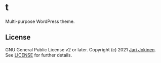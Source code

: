 # t

Multi-purpose WordPress theme.

## License

GNU General Public License v2 or later. Copyright (c) 2021
[Jari Jokinen](https://jarijokinen.com). See
[LICENSE](https://github.com/jarijokinen/t/blob/main/LICENSE.txt) for further
details.
